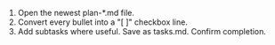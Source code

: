 

1. Open the newest plan-*.md file.
2. Convert every bullet into a "[ ]" checkbox line.
3. Add subtasks where useful. Save as tasks.md. Confirm completion.
